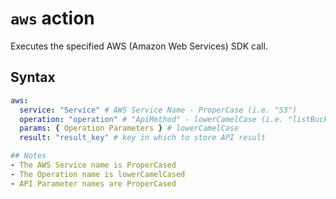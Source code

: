 # `aws` action
Executes the specified AWS (Amazon Web Services) SDK call.

## Syntax

```YAML
aws:
  service: "Service" # AWS Service Name - ProperCase (i.e. "S3")
  operation: "operation" # "ApiMethod" - lowerCamelCase (i.e. "listBuckets")
  params: { Operation Parameters } # lowerCamelCase
  result: "result_key" # key in which to store API result

## Notes
- The AWS Service name is ProperCased
- The Operation name is lowerCamelCased
- API Parameter names are ProperCased
